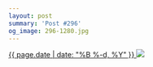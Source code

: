 ```yaml
---
layout: post
summary: 'Post #296'
og_image: 296-1280.jpg
---
```


<p>
 <time>
  <a href="/296">
   {{ page.date | date: "%B %-d, %Y" }}
  </a>
 </time>
 <a href="/296">
  <img sizes="(min-width: 700px) 50vw, calc(100vw - 2rem)" src="{{ site.assets_url }}/296-640.jpg" srcset="{{ site.assets_url }}/296-1280.jpg 1280w, {{ site.assets_url }}/296-960.jpg 960w, {{ site.assets_url }}/296-640.jpg 640w, {{ site.assets_url }}/296-320.jpg 320w"/>
 </a>
</p>
